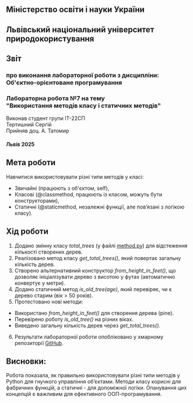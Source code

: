 ## Міністерство освіти і науки України  
## Львівський національний університет природокористування
## Звіт 
### про виконання лабораторної роботи з дисципліни: <br> Об'єктно-орієнтоване програмування 
### Лабораторна робота №7 на тему <br> "Використання методів класу і статичних методів"
Виконав студент групи ІТ-22СП <br> Тертишний Сергій
<br> Прийняв доц. А. Татомир

#### Львів 2025

## Мета роботи 
Навчитися використовувати різні типи методів у класі:
- Звичайні (працюють з об'єктом, self),
- Класові (@classmethod, працюють із класом, можуть бути конструкторами),
- Статичні (@staticmethod, незалежні функції, але пов’язані з логікою класу).

## Хід роботи
1. Додано змінну класу *total_trees* (у файлі [method.py](method.py)) для відстеження кількості створених дерев.
2. Реалізовано метод класу *get_total_trees()*, який повертає загальну кількість дерев.
3. Створено альтернативний конструктор *from_height_in_feet()*, що дозволяє ініціалізувати дерево з висотою у футах (автоматично конвертує у метри).
4. Додано статичний метод *is_old_tree(age)*, який перевіряє, чи є дерево старим (вік > 50 років).
5. Протестовано нові методи:
- Використано *from_height_in_feet()* для створення дерева (pine).
- Перевірено роботу *is_old_tree()* на різних віках.
- Виведено загальну кількість дерев через *get_total_trees().*
6. Результати лабораторної роботи опобліковано у хмарному репозиторії [GitHub](https://github.com/xsp1ke83/oop-it-2025/tree/master/TertishniySergii).

## Висновки: 
Робота показала, як правильно використовувати різні типи методів у Python для гнучкого управління об’єктами.
Методи класу корисні для фабричних функцій, а статичні - для допоміжної логіки.
Опанування цих концепцій є важливим для ефективного ООП-програмування.